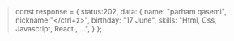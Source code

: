 >const response = {
 >status:202,
 >data: { 
   >name: "parham qasemi",
   >nickname:"</ctrl+z>",
   >birthday: "17 June",
   >skills: "Html, Css, Javascript, React , ...",
   >}
>};
 
